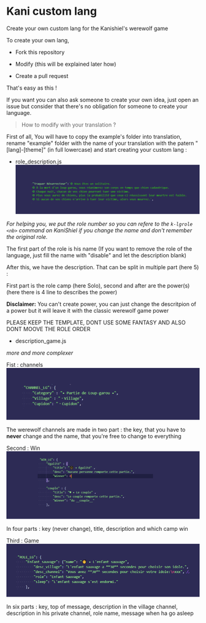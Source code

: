 # Kani custom lang
Create your own custom lang for the Kanishiel's werewolf game

To create your own lang, 

 - Fork this repository
 
 - Modify (this will be explained later how)
 
 - Create a pull request


That's easy as this !

If you want you can also ask someone to create your own idea, just open an issue but consider that there's no obligation for someone to create your language.


> How to modify with your translation ? 

First of all, 
You will have to copy the example's folder into translation, rename "example" folder with the name of your translation with the patern "[lang]-[theme]" (in full lowercase) and start creating your custom lang :


 - role_description.js
![Role Example](docs/roleexample.png)

*For helping you, we put the role number so you can refere to the `k-lgrole <nb>` command on KaniShiel if you change the name and don't remember the original role.*

The first part of the role is his name (If you want to remove the role of the language, just fill the name with "disable" and let the description blank)

After this, we have the description. That can be split in multiple part (here 5) :

First part is the role camp (here Solo), second and after are the power(s) (here there is 4 line to describes the power)

**Disclaimer:** You can't create power, you can just change the descritpion of a power but it will leave it with the classic werewolf game power

PLEASE KEEP THE TEMPLATE, DONT USE SOME FANTASY AND ALSO DONT MOOVE THE ROLE ORDER

 - description_game.js
 
*more and more complexer*

Fist : channels
![Channel Example](docs/channelexample.png)

The werewolf channels are made in two part : the key, that you have to **never** change and the name, that you're free to change to everything

Second : Win
![Win Example](docs/winexample.png)

In four parts : key (never change), title, description and which camp win

Third : Game
![Game Example](docs/gameexample.png)

In six parts : key, top of message, description in the village channel, description in his private channel, role name, message when ha go asleep
